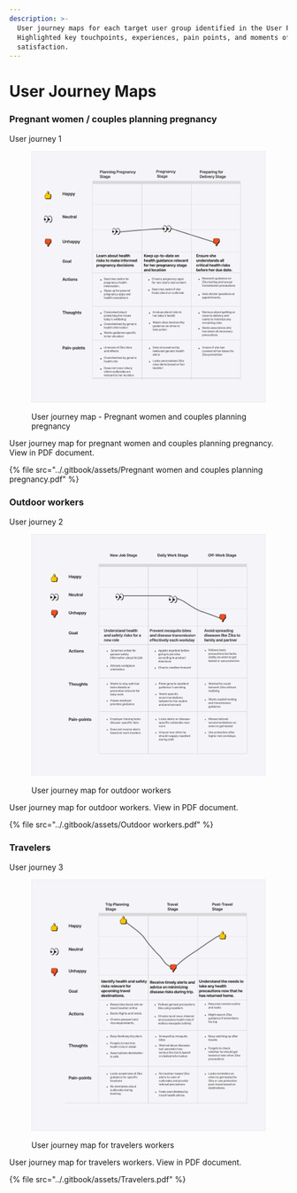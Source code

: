 ```yaml
---
description: >-
  User journey maps for each target user group identified in the User Personas.
  Highlighted key touchpoints, experiences, pain points, and moments of
  satisfaction.
---
```


# User Journey Maps

### Pregnant women / couples planning pregnancy

User journey 1

<div data-full-width="true">

<figure><img src="../.gitbook/assets/Pregnant women and couples planning pregnancy.png" alt="User journey map - Pregnant women and couples planning pregnancy"><figcaption><p>User journey map - Pregnant women and couples planning pregnancy</p></figcaption></figure>

</div>

User journey map for pregnant women and couples planning pregnancy. View in PDF document.

{% file src="../.gitbook/assets/Pregnant women and couples planning pregnancy.pdf" %}

### Outdoor workers

User journey 2

<div data-full-width="true">

<figure><img src="../.gitbook/assets/Outdoor workers.png" alt="User journey map for outdoor workers"><figcaption><p>User journey map for outdoor workers</p></figcaption></figure>

</div>

User journey map for outdoor workers. View in PDF document.

{% file src="../.gitbook/assets/Outdoor workers.pdf" %}

### Travelers

User journey 3

<div data-full-width="true">

<figure><picture><source srcset="../.gitbook/assets/Travelers-dark.png" media="(prefers-color-scheme: dark)"><img src="../.gitbook/assets/Travelers.png" alt="User journey map for travelers workers"></picture><figcaption><p>User journey map for travelers workers</p></figcaption></figure>

</div>

User journey map for travelers workers. View in PDF document.

{% file src="../.gitbook/assets/Travelers.pdf" %}
